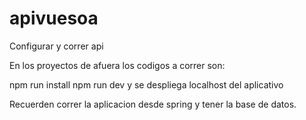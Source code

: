 # apivuesoa


Configurar y correr api


En los proyectos de afuera los codigos a correr son:

npm run install
npm run dev y se despliega localhost del aplicativo


Recuerden correr la aplicacion desde spring y tener la base de datos.
